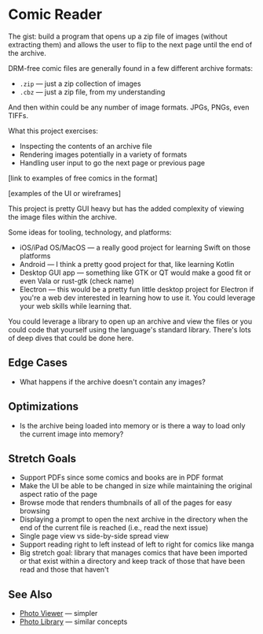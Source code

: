 # Comic Reader

The gist: build a program that opens up a zip file of images (without extracting them) and allows the user to flip to the next page until the end of the archive.

DRM-free comic files are generally found in a few different archive formats:
- `.zip` — just a zip collection of images
- `.cbz` — just a zip file, from my understanding

And then within could be any number of image formats. JPGs, PNGs, even TIFFs.

What this project exercises:

- Inspecting the contents of an archive file
- Rendering images potentially in a variety of formats
- Handling user input to go the next page or previous page


[link to examples of free comics in the format]

[examples of the UI or wireframes]

This project is pretty GUI heavy but has the added complexity of viewing the image files within the archive.

Some ideas for tooling, technology, and platforms:
- iOS/iPad OS/MacOS — a really good project for learning Swift on those platforms
- Android — I think a pretty good project for that, like learning Kotlin
- Desktop GUI app — something like GTK or QT would make a good fit or even Vala or rust-gtk (check name)
- Electron — this would be a pretty fun little desktop project for Electron if you're a web dev interested in learning how to use it. You could leverage your web skills while learning that.

You could leverage a library to open up an archive and view the files or you could code that yourself using the language's standard library. There's lots of deep dives that could be done here.

## Edge Cases

- What happens if the archive doesn't contain any images?

## Optimizations

- Is the archive being loaded into memory or is there a way to load only the current image into memory?

## Stretch Goals

- Support PDFs since some comics and books are in PDF format
- Make the UI be able to be changed in size while maintaining the original aspect ratio of the page
- Browse mode that renders thumbnails of all of the pages for easy browsing
- Displaying a prompt to open the next archive in the directory when the end of the current file is reached (i.e., read the next issue)
- Single page view vs side-by-side spread view
- Support reading right to left instead of left to right for comics like manga
- Big stretch goal: library that manages comics that have been imported or that exist within a directory and keep track of those that have been read and those that haven't

## See Also

- [Photo Viewer](./photo-viewer.md) — simpler
- [Photo Library](./photo-library.md) — similar concepts
